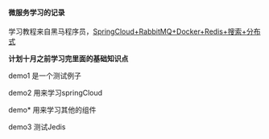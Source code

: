 #### 微服务学习的记录

学习教程来自黑马程序员，[SpringCloud+RabbitMQ+Docker+Redis+搜索+分布式](https://www.bilibili.com/video/BV1LQ4y127n4?spm_id_from=333.337.search-card.all.click&vd_source=394f23c8c6767629a0b466eb205956e5)

**计划十月之前学习完里面的基础知识点**

demo1 是一个测试例子

demo2 用来学习springCloud

demo* 用来学习其他的组件

demo3 测试Jedis
